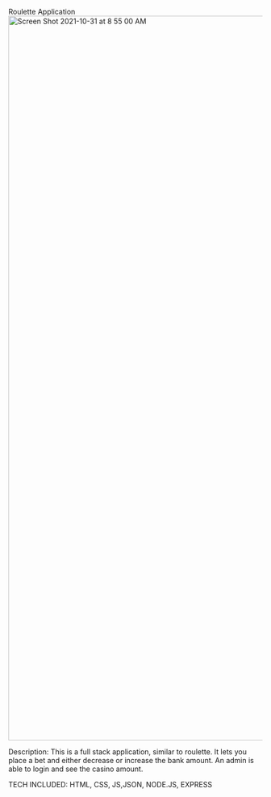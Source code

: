 Roulette Application
<img width="1437" alt="Screen Shot 2021-10-31 at 8 55 00 AM" src="https://user-images.githubusercontent.com/88952205/139584607-3f5aef24-89cb-4de3-85e4-3b71f88c1a13.png">

Description: This is a full stack application, similar to roulette. It lets you place a bet and either decrease or increase the bank amount. An admin is able to login and see the casino amount.

TECH INCLUDED: HTML, CSS, JS,JSON, NODE.JS, EXPRESS
